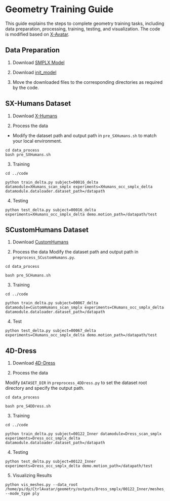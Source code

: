 # Geometry Training Guide
This guide explains the steps to complete geometry training tasks, including data preparation, processing, training, testing, and visualization. The code is modified based on [X-Avatar](https://github.com/Skype-line/X-Avatar).

## Data Preparation
1. Download [SMPLX Model](https://smpl-x.is.tue.mpg.de)  

2. Download [init_model](https://github.com/Skype-line/X-Avatar)  

3. Move the downloaded files to the corresponding directories as required by the code.

## SX-Humans Dataset
1. Download [X-Humans](https://github.com/Skype-line/X-Avatar)  

2. Process the data
- Modify the dataset path and output path in `pre_SXHumans.sh` to match your local environment.

```
cd data_process
bash pre_SXHumans.sh
```

3. Training
```
cd ../code

python train_delta.py subject=00016_delta datamodule=XHumans_scan_smplx experiments=XHumans_occ_smplx_delta datamodule.dataloader.dataset_path=/datapath
```

4. Testing
```
python test_delta.py subject=00016_delta experiments=XHumans_occ_smplx_delta demo.motion_path=/datapath/test
```

## SCustomHumans Dataset
1. Download [CustomHumans](https://github.com/custom-humans/editable-humans)

2. Process the data
Modify the dataset path and output path in ```preprocess_SCustomHumans.py```.
```
cd data_process

bash pre_SCHumans.sh
```

3. Training
```
cd ../code

python train_delta.py subject=00067_delta datamodule=CustomHumans_scan_smplx experiments=CHumans_occ_smplx_delta datamodule.dataloader.dataset_path=/datapath
```

4. Test
```
python test_delta.py subject=00067_delta experiments=CHumans_occ_smplx_delta demo.motion_path=/datapath/test
```

## 4D-Dress
1. Download [4D-Dress](https://github.com/eth-ait/4d-dress)

2. Process the data

Modify ```DATASET_DIR``` in ```preprocess_4DDress.py``` to set the dataset root directory and specify the output path.
```
cd data_process

bash pre_S4DDress.sh
```

3. Training
```
cd ../code

python train_delta.py subject=00122_Inner datamodule=Dress_scan_smplx experiments=Dress_occ_smplx_delta datamodule.dataloader.dataset_path=/datapath
```

4. Testing
```
python test_delta.py subject=00122_Inner experiments=Dress_occ_smplx_delta demo.motion_path=/datapath/test
```

5. Visualizing Results
```
python vis_meshes.py --data_root /home/ps/dy/CtrlAvatar/geometry/outputs/Dress_smplx/00122_Inner/meshes_test --mode_type ply
```
